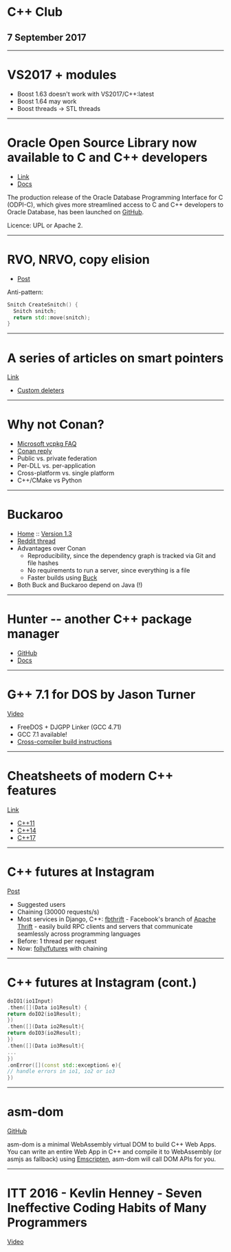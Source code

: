 <!-- page_number: true -->
<!-- $theme: default -->

# C++ Club

## 7 September 2017

---

# VS2017 + modules

* Boost 1.63 doesn't work with VS2017/C++:latest
* Boost 1.64 may work
* Boost threads &rarr; STL threads

---

# Oracle Open Source Library now available to C and C++ developers

* [Link](http://sdtimes.com/oracle-open-source-library-sdtimes/)
* [Docs](https://oracle.github.io/odpi/)

The production release of the Oracle Database Programming Interface for C (ODPI-C), which gives more streamlined access to C and C++ developers to Oracle Database, has been launched on [GitHub](https://github.com/oracle/odpi).

Licence: UPL or Apache 2.

---

# RVO, NRVO, copy elision

* [Post](http://shaharmike.com/cpp/rvo/)

Anti-pattern:

```cpp
Snitch CreateSnitch() {
  Snitch snitch;
  return std::move(snitch);
}
```

---

# A series of articles on smart pointers

[Link](https://www.fluentcpp.com/2017/08/22/smart-developers-use-smart-pointers-smart-pointers-basics/)

* [Custom deleters](https://www.fluentcpp.com/2017/08/29/custom-deleters/)

---

# Why not Conan?

* [Microsoft vcpkg FAQ](https://github.com/Microsoft/vcpkg/blob/master/docs/about/faq.md#why-not-conan)
* [Conan reply](https://github.com/Microsoft/vcpkg/issues/478)
* Public vs. private federation
* Per-DLL vs. per-application
* Cross-platform vs. single platform
* C++/CMake vs Python

---

# Buckaroo

* [Home](http://buckaroo.pm) :: [Version 1.3](https://hackernoon.com/highlights-of-buckaroo-1-3-adf74b1b4aea)
* [Reddit thread](https://www.reddit.com/r/programming/comments/69fkeb/buckaroo_cc_package_manager/)
* Advantages over Conan
  * Reproducibility, since the dependency graph is tracked via Git and file hashes
  * No requirements to run a server, since everything is a file
  * Faster builds using [Buck](https://buckbuild.com)
* Both Buck and Buckaroo depend on Java (!)

---

# Hunter -- another C++ package manager

* [GitHub](https://github.com/ruslo/hunter)
* [Docs](https://docs.hunter.sh/)

---

# G++ 7.1 for DOS by Jason Turner

[Video](https://www.youtube.com/watch?v=yHrC_rZUaiA)

* FreeDOS + DJGPP Linker (GCC 4.71)
* GCC 7.1 available!
* [Cross-compiler build instructions](https://github.com/andrewwutw/build-djgpp)

---

# Cheatsheets of modern C++ features

[Link](https://github.com/AnthonyCalandra/modern-cpp-features)

* [C++11](https://github.com/AnthonyCalandra/modern-cpp-features/blob/master/CPP11.md)
* [C++14](https://github.com/AnthonyCalandra/modern-cpp-features/blob/master/CPP14.md)
* [C++17](https://github.com/AnthonyCalandra/modern-cpp-features/blob/master/CPP17.md)

---

# C++ futures at Instagram

[Post](https://engineering.instagram.com/c-futures-at-instagram-9628ff634f49)

* Suggested users
* Chaining (30000 requests/s)
* Most services in Django, C++: [fbthrift](https://github.com/facebook/fbthrift) - Facebook's branch of [Apache Thrift](https://thrift.apache.org) - easily build RPC clients and servers that communicate seamlessly across programming languages
* Before: 1 thread per request
* Now: [folly/futures](https://github.com/facebook/folly/tree/master/folly/futures) with chaining

---

# C++ futures at Instagram (cont.)

```cpp
doIO1(io1Input)
.then([](Data io1Result) {
return doIO2(io1Result);
})
.then([](Data io2Result){
return doIO3(io2Result);
})
.then([](Data io3Result){
...
})
.onError([](const std::exception& e){
// handle errors in io1, io2 or io3
})
```

---

# asm-dom

[GitHub](https://github.com/mbasso/asm-dom)

asm-dom is a minimal WebAssembly virtual DOM to build C++ Web Apps. You can write an entire Web App in C++ and compile it to WebAssembly (or asmjs as fallback) using [Emscripten](http://kripken.github.io/emscripten-site/), asm-dom will call DOM APIs for you.

---

# ITT 2016 - Kevlin Henney - Seven Ineffective Coding Habits of Many Programmers

[Video](https://www.youtube.com/watch?v=ZsHMHukIlJY)

